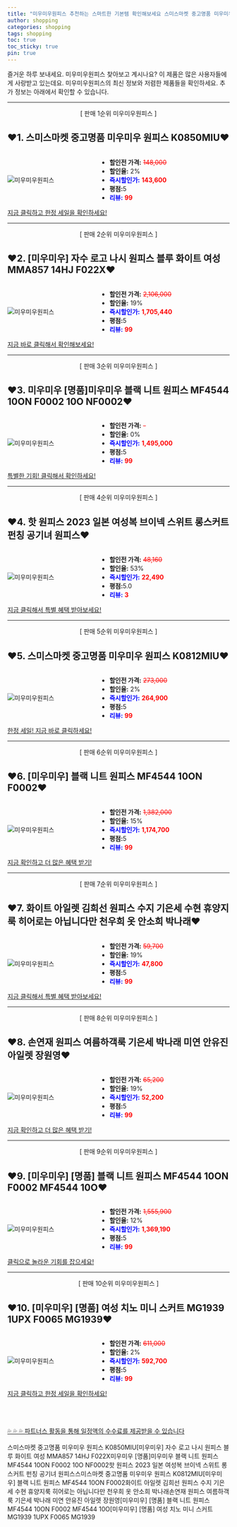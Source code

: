 ```yaml
---
title: "미우미우원피스 추천하는 스마트한 기본템 확인해보세요 스미스마켓 중고명품 미우미우 원피스 K0850MIU"
author: shopping
categories: shopping
tags: shopping
toc: true
toc_sticky: true
pin: true
---
```

즐거운 하루 보내세요. 미우미우원피스 찾아보고 계시나요? 이 제품은 많은 사용자들에게 사랑받고 있는데요. 미우미우원피스의 최신 정보와 저렴한 제품들을 확인하세요. 추가 정보는 아래에서 확인할 수 있습니다.

---
<p class="toplist" style="margin: 0 auto; display: block; width: fit-content;">[ 판매 1순위 미우미우원피스 ]</p>

<h2><strong>❤️1. 스미스마켓 중고명품 미우미우 원피스 K0850MIU❤️</strong></h2>

<div style="display: flex; align-items: center;">
    <div style="flex: 0.4;">
        <img src="https://thumbnail9.coupangcdn.com/thumbnails/remote/230x230ex/image/vendor_inventory/3b1b/5c57859da49cd43f0c12bca70a6d43620d8d89d889bed1201c6604ec88b0.jpg" alt="미우미우원피스" style="max-width: 100%;">
    </div>
    <div style="flex: 0.6; margin-left: 10px;">
        <ul>
            <li><strong>할인전 가격:</strong> <del style="color: red;">148,000</del></li>
            <li><strong>할인율:</strong> 2%</li>
            <li><span style='color:blue'><strong>즉시할인가:</strong></span> <span style='color:red'><strong>143,600</strong></span></li>
            <li><strong>평점:</strong>5</li>
            <li><span style='color:blue'><strong>리뷰:</strong></span> <span style='color:red'><strong>99</strong></span></li>
        </ul>
    </div>
</div>
<div class="center">
    <a href="https://selin100587001.github.io?lptag=AF9450613&subid=githubio&pageKey=8011258806&traceid=V0-153&itemId=22351239894&vendorItemId=89396354268" class="myButton">
        지금 클릭하고 한정 세일을 확인하세요!
    </a>
</div>


---
<p class="toplist" style="margin: 0 auto; display: block; width: fit-content;">[ 판매 2순위 미우미우원피스 ]</p>

<h2><strong>❤️2. [미우미우] 자수 로고 나시 원피스 블루 화이트 여성 MMA857 14HJ F022X❤️</strong></h2>

<div style="display: flex; align-items: center;">
    <div style="flex: 0.4;">
        <img src="https://thumbnail10.coupangcdn.com/thumbnails/remote/230x230ex/image/vendor_inventory/d600/cf73ebfe4afab8713c425fc2da91aea35d0db256512eca8955aff7676ccb.jpg" alt="미우미우원피스" style="max-width: 100%;">
    </div>
    <div style="flex: 0.6; margin-left: 10px;">
        <ul>
            <li><strong>할인전 가격:</strong> <del style="color: red;">2,106,000</del></li>
            <li><strong>할인율:</strong> 19%</li>
            <li><span style='color:blue'><strong>즉시할인가:</strong></span> <span style='color:red'><strong>1,705,440</strong></span></li>
            <li><strong>평점:</strong>5</li>
            <li><span style='color:blue'><strong>리뷰:</strong></span> <span style='color:red'><strong>99</strong></span></li>
        </ul>
    </div>
</div>
<div class="center">
    <a href="https://selin100587001.github.io?lptag=AF9450613&subid=githubio&pageKey=8129240477&traceid=V0-153&itemId=23083377858&vendorItemId=90116867614" class="myButton">
        지금 바로 클릭해서 확인해보세요!
    </a>
</div>


---
<p class="toplist" style="margin: 0 auto; display: block; width: fit-content;">[ 판매 3순위 미우미우원피스 ]</p>

<h2><strong>❤️3. 미우미우 [명품]미우미우 블랙 니트 원피스 MF4544 10ON F0002 10O NF0002❤️</strong></h2>

<div style="display: flex; align-items: center;">
    <div style="flex: 0.4;">
        <img src="https://thumbnail7.coupangcdn.com/thumbnails/remote/230x230ex/image/vendor_inventory/3d0c/51f3bceaadae477e1d74fc73aa5f3c8733278d491fcdb9dcf8f4a0689ff8.jpg" alt="미우미우원피스" style="max-width: 100%;">
    </div>
    <div style="flex: 0.6; margin-left: 10px;">
        <ul>
            <li><strong>할인전 가격:</strong> <del style="color: red;">-</del></li>
            <li><strong>할인율:</strong> 0%</li>
            <li><span style='color:blue'><strong>즉시할인가:</strong></span> <span style='color:red'><strong>1,495,000</strong></span></li>
            <li><strong>평점:</strong>5</li>
            <li><span style='color:blue'><strong>리뷰:</strong></span> <span style='color:red'><strong>99</strong></span></li>
        </ul>
    </div>
</div>
<div class="center">
    <a href="https://selin100587001.github.io?lptag=AF9450613&subid=githubio&pageKey=8244105893&traceid=V0-153&itemId=23726101952&vendorItemId=90750902340" class="myButton">
        특별한 기회! 클릭해서 확인하세요!
    </a>
</div>


---
<p class="toplist" style="margin: 0 auto; display: block; width: fit-content;">[ 판매 4순위 미우미우원피스 ]</p>

<h2><strong>❤️4. 핫 원피스 2023 일본 여성복 브이넥 스위트 롱스커트 펀칭 공기녀 원피스❤️</strong></h2>

<div style="display: flex; align-items: center;">
    <div style="flex: 0.4;">
        <img src="https://thumbnail8.coupangcdn.com/thumbnails/remote/230x230ex/image/vendor_inventory/403c/30383a39433b0029d2e5065b023889a6168e023d00453c44052a077bef44.jpg" alt="미우미우원피스" style="max-width: 100%;">
    </div>
    <div style="flex: 0.6; margin-left: 10px;">
        <ul>
            <li><strong>할인전 가격:</strong> <del style="color: red;">48,160</del></li>
            <li><strong>할인율:</strong> 53%</li>
            <li><span style='color:blue'><strong>즉시할인가:</strong></span> <span style='color:red'><strong>22,490</strong></span></li>
            <li><strong>평점:</strong>5.0</li>
            <li><span style='color:blue'><strong>리뷰:</strong></span> <span style='color:red'><strong>3</strong></span></li>
        </ul>
    </div>
</div>
<div class="center">
    <a href="https://selin100587001.github.io?lptag=AF9450613&subid=githubio&pageKey=7908020863&traceid=V0-153&itemId=21692242159&vendorItemId=89898074379" class="myButton">
        지금 클릭해서 특별 혜택 받아보세요!
    </a>
</div>


---
<p class="toplist" style="margin: 0 auto; display: block; width: fit-content;">[ 판매 5순위 미우미우원피스 ]</p>

<h2><strong>❤️5. 스미스마켓 중고명품 미우미우 원피스 K0812MIU❤️</strong></h2>

<div style="display: flex; align-items: center;">
    <div style="flex: 0.4;">
        <img src="https://thumbnail10.coupangcdn.com/thumbnails/remote/230x230ex/image/vendor_inventory/43d2/b2161a247dc8a7f831e36348e382479fc2c48621d77ba7a4057642e470cf.jpg" alt="미우미우원피스" style="max-width: 100%;">
    </div>
    <div style="flex: 0.6; margin-left: 10px;">
        <ul>
            <li><strong>할인전 가격:</strong> <del style="color: red;">273,000</del></li>
            <li><strong>할인율:</strong> 2%</li>
            <li><span style='color:blue'><strong>즉시할인가:</strong></span> <span style='color:red'><strong>264,900</strong></span></li>
            <li><strong>평점:</strong>5</li>
            <li><span style='color:blue'><strong>리뷰:</strong></span> <span style='color:red'><strong>99</strong></span></li>
        </ul>
    </div>
</div>
<div class="center">
    <a href="https://selin100587001.github.io?lptag=AF9450613&subid=githubio&pageKey=8011354190&traceid=V0-153&itemId=22351645801&vendorItemId=89396755198" class="myButton">
        한정 세일! 지금 바로 클릭하세요!
    </a>
</div>


---
<p class="toplist" style="margin: 0 auto; display: block; width: fit-content;">[ 판매 6순위 미우미우원피스 ]</p>

<h2><strong>❤️6. [미우미우] 블랙 니트 원피스 MF4544 10ON F0002❤️</strong></h2>

<div style="display: flex; align-items: center;">
    <div style="flex: 0.4;">
        <img src="https://thumbnail10.coupangcdn.com/thumbnails/remote/230x230ex/image/vendor_inventory/27a2/013f973368a8b8fc38919e54ec5fe1090f9d035c949683560fff2c90bd9b.jpg" alt="미우미우원피스" style="max-width: 100%;">
    </div>
    <div style="flex: 0.6; margin-left: 10px;">
        <ul>
            <li><strong>할인전 가격:</strong> <del style="color: red;">1,382,000</del></li>
            <li><strong>할인율:</strong> 15%</li>
            <li><span style='color:blue'><strong>즉시할인가:</strong></span> <span style='color:red'><strong>1,174,700</strong></span></li>
            <li><strong>평점:</strong>5</li>
            <li><span style='color:blue'><strong>리뷰:</strong></span> <span style='color:red'><strong>99</strong></span></li>
        </ul>
    </div>
</div>
<div class="center">
    <a href="https://selin100587001.github.io?lptag=AF9450613&subid=githubio&pageKey=8247747290&traceid=V0-153&itemId=23740614242&vendorItemId=90765225210" class="myButton">
        지금 확인하고 더 많은 혜택 받기!
    </a>
</div>


---
<p class="toplist" style="margin: 0 auto; display: block; width: fit-content;">[ 판매 7순위 미우미우원피스 ]</p>

<h2><strong>❤️7. 화이트 아일렛 김희선 원피스 수지 기은세 수현 휴양지룩 히어로는 아닙니다만 천우희 옷 안소희 박나래❤️</strong></h2>

<div style="display: flex; align-items: center;">
    <div style="flex: 0.4;">
        <img src="https://thumbnail8.coupangcdn.com/thumbnails/remote/230x230ex/image/vendor_inventory/560a/26fb0ccb90fab4ad587ae4e05ba4eda34b4967b9904063731d3244bbdaae.jpg" alt="미우미우원피스" style="max-width: 100%;">
    </div>
    <div style="flex: 0.6; margin-left: 10px;">
        <ul>
            <li><strong>할인전 가격:</strong> <del style="color: red;">59,700</del></li>
            <li><strong>할인율:</strong> 19%</li>
            <li><span style='color:blue'><strong>즉시할인가:</strong></span> <span style='color:red'><strong>47,800</strong></span></li>
            <li><strong>평점:</strong>5</li>
            <li><span style='color:blue'><strong>리뷰:</strong></span> <span style='color:red'><strong>99</strong></span></li>
        </ul>
    </div>
</div>
<div class="center">
    <a href="https://selin100587001.github.io?lptag=AF9450613&subid=githubio&pageKey=8109794996&traceid=V0-153&itemId=22968362172&vendorItemId=90002362047" class="myButton">
        지금 클릭해서 특별 혜택 받아보세요!
    </a>
</div>


---
<p class="toplist" style="margin: 0 auto; display: block; width: fit-content;">[ 판매 8순위 미우미우원피스 ]</p>

<h2><strong>❤️8. 손연재 원피스 여름하객룩 기은세 박나래 미연 안유진 아일렛 장원영❤️</strong></h2>

<div style="display: flex; align-items: center;">
    <div style="flex: 0.4;">
        <img src="https://thumbnail8.coupangcdn.com/thumbnails/remote/230x230ex/image/vendor_inventory/01c7/06859761478705ba7f64e13c13c9ff8ff915135043869e2e4a7ea2daec52.jpg" alt="미우미우원피스" style="max-width: 100%;">
    </div>
    <div style="flex: 0.6; margin-left: 10px;">
        <ul>
            <li><strong>할인전 가격:</strong> <del style="color: red;">65,200</del></li>
            <li><strong>할인율:</strong> 19%</li>
            <li><span style='color:blue'><strong>즉시할인가:</strong></span> <span style='color:red'><strong>52,200</strong></span></li>
            <li><strong>평점:</strong>5</li>
            <li><span style='color:blue'><strong>리뷰:</strong></span> <span style='color:red'><strong>99</strong></span></li>
        </ul>
    </div>
</div>
<div class="center">
    <a href="https://selin100587001.github.io?lptag=AF9450613&subid=githubio&pageKey=8109803284&traceid=V0-153&itemId=22968394370&vendorItemId=90002393936" class="myButton">
        지금 확인하고 더 많은 혜택 받기!
    </a>
</div>


---
<p class="toplist" style="margin: 0 auto; display: block; width: fit-content;">[ 판매 9순위 미우미우원피스 ]</p>

<h2><strong>❤️9. [미우미우] [명품] 블랙 니트 원피스 MF4544 10ON F0002 MF4544 10O❤️</strong></h2>

<div style="display: flex; align-items: center;">
    <div style="flex: 0.4;">
        <img src="https://thumbnail7.coupangcdn.com/thumbnails/remote/230x230ex/image/vendor_inventory/0593/632086a54c95af0a5d9c71167d0ac48bb0d19556359ad12eea763bf8f64d.jpg" alt="미우미우원피스" style="max-width: 100%;">
    </div>
    <div style="flex: 0.6; margin-left: 10px;">
        <ul>
            <li><strong>할인전 가격:</strong> <del style="color: red;">1,555,900</del></li>
            <li><strong>할인율:</strong> 12%</li>
            <li><span style='color:blue'><strong>즉시할인가:</strong></span> <span style='color:red'><strong>1,369,190</strong></span></li>
            <li><strong>평점:</strong>5</li>
            <li><span style='color:blue'><strong>리뷰:</strong></span> <span style='color:red'><strong>99</strong></span></li>
        </ul>
    </div>
</div>
<div class="center">
    <a href="https://selin100587001.github.io?lptag=AF9450613&subid=githubio&pageKey=8244020519&traceid=V0-153&itemId=23725575332&vendorItemId=90750377294" class="myButton">
        클릭으로 놀라운 기회를 잡으세요!
    </a>
</div>


---
<p class="toplist" style="margin: 0 auto; display: block; width: fit-content;">[ 판매 10순위 미우미우원피스 ]</p>

<h2><strong>❤️10. [미우미우] [명품] 여성 치노 미니 스커트 MG1939 1UPX F0065 MG1939❤️</strong></h2>

<div style="display: flex; align-items: center;">
    <div style="flex: 0.4;">
        <img src="https://thumbnail7.coupangcdn.com/thumbnails/remote/230x230ex/image/vendor_inventory/0ae4/0c9055f6d7d9e932c867c2fef92b7ada2fc5bb7a4808ac37f1c5c94111e6.jpg" alt="미우미우원피스" style="max-width: 100%;">
    </div>
    <div style="flex: 0.6; margin-left: 10px;">
        <ul>
            <li><strong>할인전 가격:</strong> <del style="color: red;">611,000</del></li>
            <li><strong>할인율:</strong> 2%</li>
            <li><span style='color:blue'><strong>즉시할인가:</strong></span> <span style='color:red'><strong>592,700</strong></span></li>
            <li><strong>평점:</strong>5</li>
            <li><span style='color:blue'><strong>리뷰:</strong></span> <span style='color:red'><strong>99</strong></span></li>
        </ul>
    </div>
</div>
<div class="center">
    <a href="https://selin100587001.github.io?lptag=AF9450613&subid=githubio&pageKey=7975838996&traceid=V0-153&itemId=22108123573&vendorItemId=89398238218" class="myButton">
        지금 클릭하고 한정 세일을 확인하세요!
    </a>
</div>

<br><br><br>[💦 💦 💦 파트너스 활동을 통해 일정액의 수수료를 제공받을 수 있습니다](https://link.coupang.com/a/bcpT2c)<br><br>스미스마켓 중고명품 미우미우 원피스 K0850MIU[미우미우] 자수 로고 나시 원피스 블루 화이트 여성 MMA857 14HJ F022X미우미우 [명품]미우미우 블랙 니트 원피스 MF4544 10ON F0002 10O NF0002핫 원피스 2023 일본 여성복 브이넥 스위트 롱스커트 펀칭 공기녀 원피스스미스마켓 중고명품 미우미우 원피스 K0812MIU[미우미우] 블랙 니트 원피스 MF4544 10ON F0002화이트 아일렛 김희선 원피스 수지 기은세 수현 휴양지룩 히어로는 아닙니다만 천우희 옷 안소희 박나래손연재 원피스 여름하객룩 기은세 박나래 미연 안유진 아일렛 장원영[미우미우] [명품] 블랙 니트 원피스 MF4544 10ON F0002 MF4544 10O[미우미우] [명품] 여성 치노 미니 스커트 MG1939 1UPX F0065 MG1939